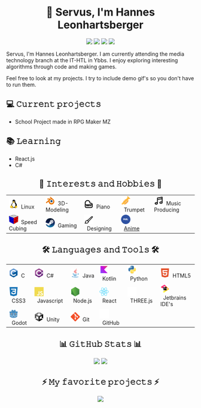 <!-- Header -->
<!-- gif will go here -->
<h1 align="center">👋 Servus, I'm Hannes Leonhartsberger</h1>
<div align="center">
  <img src="https://img.shields.io/badge/Discord-toastedboii-7289da?style=plastic&logo=discord&logoColor=fff&labelColor=7289da&color=424549">
  <a href="mailto:hannes.leonhartsberger+github@sz-ybbs.ac.at"><img src="https://img.shields.io/badge/MailTo_Link-EA4335?style=plastic&logo=gmail&logoColor=fff&label=E-Mail&labelColor=EA4335&color=424549"></a>
  <img src="https://komarev.com/ghpvc/?username=HannesLeonha&color=blue&style=plastic&abbreviated=true">
  <img src="https://img.shields.io/github/followers/HannesLeonha?style=plastic&logo=github&label=GitHub%20Followers&color=blue">
</div>

<!-- Description -->
Servus, I'm Hannes Leonhartsberger.
I am currently attending the media technology branch at the IT-HTL in Ybbs.
I enjoy exploring interesting algorithms through code and making games.

Feel free to look at my projects. I try to include demo gif's so you don't have to run them.

## 💻 𝙲𝚞𝚛𝚛𝚎𝚗𝚝 𝚙𝚛𝚘𝚓𝚎𝚌𝚝𝚜
 - School Project made in RPG Maker MZ

## 📚 𝙻𝚎𝚊𝚛𝚗𝚒𝚗𝚐
 - React.js
 - C#

<!-- Interests -->
<h2 align="center">🎨 𝙸𝚗𝚝𝚎𝚛𝚎𝚜𝚝𝚜 𝚊𝚗𝚍 𝙷𝚘𝚋𝚋𝚒𝚎𝚜 🎨</h2>
<table align="center">
  <tr>
    <td><img width="25px" height="25px" src="https://raw.githubusercontent.com/HannesLeonha/HannesLeonha/refs/heads/main/assets/svg/linux.svg">&nbsp;&nbsp;Linux</td>
    <td><img width="25px" height="25px" src="https://raw.githubusercontent.com/HannesLeonha/HannesLeonha/refs/heads/main/assets/svg/blender.svg">&nbsp;&nbsp;3D-Modeling</td>
    <td><img width="25px" height="25px" src="https://raw.githubusercontent.com/HannesLeonha/HannesLeonha/refs/heads/main/assets/svg/piano.svg">&nbsp;&nbsp;Piano</td>
    <td><img width="25px" height="25px" src="https://raw.githubusercontent.com/HannesLeonha/HannesLeonha/refs/heads/main/assets/svg/trumpet.svg">&nbsp;&nbsp;Trumpet</td>
    <td><img width="25px" height="25px" src="https://raw.githubusercontent.com/HannesLeonha/HannesLeonha/refs/heads/main/assets/svg/music.svg">&nbsp;&nbsp;Music Producing</td>
  </tr>
  <tr>
    <td><img width="25px" height="25px" src="https://raw.githubusercontent.com/HannesLeonha/HannesLeonha/refs/heads/main/assets/svg/rubiks.svg">&nbsp;&nbsp;Speed Cubing</td>
    <td><img width="25px" height="25px" src="https://raw.githubusercontent.com/HannesLeonha/HannesLeonha/refs/heads/main/assets/svg/steam.svg">&nbsp;&nbsp;Gaming</td>
    <td><img width="25px" height="25px" src="https://raw.githubusercontent.com/HannesLeonha/HannesLeonha/refs/heads/main/assets/svg/brush.svg">&nbsp;&nbsp;Designing</td>
    <td><img width="25px" height="25px" src="https://raw.githubusercontent.com/HannesLeonha/HannesLeonha/refs/heads/main/assets/svg/myanimelist.svg">&nbsp;&nbsp;<a href="https://myanimelist.net/animelist/AnimekToast">Anime<a></td>
    <td></td>
  </tr>
</table>

<!-- Technologies -->
<h2 align="center">🛠️ 𝙻𝚊𝚗𝚐𝚞𝚊𝚐𝚎𝚜 𝚊𝚗𝚍 𝚃𝚘𝚘𝚕𝚜 🛠️</h2>
<table align="center">
  <tr>
    <td><img width="25px" height="25px" src="https://raw.githubusercontent.com/HannesLeonha/HannesLeonha/refs/heads/main/assets/svg/c.svg">&nbsp;&nbsp;C</td>
    <td><img width="25px" height="25px" src="https://raw.githubusercontent.com/HannesLeonha/HannesLeonha/refs/heads/main/assets/svg/csharp.svg">&nbsp;&nbsp;C#</td>
    <td><img width="25px" height="25px" src="https://raw.githubusercontent.com/HannesLeonha/HannesLeonha/refs/heads/main/assets/svg/java.svg">&nbsp;&nbsp;Java</td>
    <td><img width="25px" height="25px" src="https://raw.githubusercontent.com/HannesLeonha/HannesLeonha/refs/heads/main/assets/svg/kotlin.svg">&nbsp;&nbsp;Kotlin</td>
    <td><img width="25px" height="25px" src="https://raw.githubusercontent.com/HannesLeonha/HannesLeonha/refs/heads/main/assets/svg/python.svg">&nbsp;&nbsp;Python</td>
    <td><img width="25px" height="25px" src="https://raw.githubusercontent.com/HannesLeonha/HannesLeonha/refs/heads/main/assets/svg/html5.svg">&nbsp;&nbsp;HTML5</td>
  </tr>
  <tr>
    <td><img width="25px" height="25px" src="https://raw.githubusercontent.com/HannesLeonha/HannesLeonha/refs/heads/main/assets/svg/css3.svg">&nbsp;&nbsp;CSS3</td>
    <td><img width="25px" height="25px" src="https://raw.githubusercontent.com/HannesLeonha/HannesLeonha/refs/heads/main/assets/svg/javascript.svg">&nbsp;&nbsp;Javascript</td>
    <td><img width="25px" height="25px" src="https://raw.githubusercontent.com/HannesLeonha/HannesLeonha/refs/heads/main/assets/svg/nodejs.svg">&nbsp;&nbsp;Node.js</td>
    <td><img width="25px" height="25px" src="https://raw.githubusercontent.com/HannesLeonha/HannesLeonha/refs/heads/main/assets/svg/react.svg">&nbsp;&nbsp;React</td>
    <td><picture>
      <source srcset="https://raw.githubusercontent.com/HannesLeonha/HannesLeonha/refs/heads/main/assets/svg/threejs-light.svg"
        media="(prefers-color-scheme: dark)"/>
      <source srcset="https://raw.githubusercontent.com/HannesLeonha/HannesLeonha/refs/heads/main/assets/svg/threejs-dark.svg"
        media="(prefers-color-scheme: light), (prefers-color-scheme: no-preference)"/>
      <img width="25px" height="25px" src="https://raw.githubusercontent.com/HannesLeonha/HannesLeonha/refs/heads/main/assets/svg/threejs-light.svg"/>
    </picture>&nbsp;&nbsp;THREE.js</td>
    <td><img width="25px" height="25px" src="https://raw.githubusercontent.com/HannesLeonha/HannesLeonha/refs/heads/main/assets/svg/jetbrains.svg">&nbsp;&nbsp;Jetbrains IDE's</td>
  </tr>
  <tr>
    <td><img width="25px" height="25px" src="https://raw.githubusercontent.com/HannesLeonha/HannesLeonha/refs/heads/main/assets/svg/godot.svg">&nbsp;&nbsp;Godot</td>
    <td><img width="25px" height="25px" src="https://raw.githubusercontent.com/HannesLeonha/HannesLeonha/refs/heads/main/assets/svg/unity.svg">&nbsp;&nbsp;Unity</td>
    <td><img width="25px" height="25px" src="https://raw.githubusercontent.com/HannesLeonha/HannesLeonha/refs/heads/main/assets/svg/git.svg">&nbsp;&nbsp;Git</td>
    <td><picture>
      <source srcset="https://raw.githubusercontent.com/HannesLeonha/HannesLeonha/refs/heads/main/assets/svg/github-light.svg"
        media="(prefers-color-scheme: dark)"/>
      <source srcset="https://raw.githubusercontent.com/HannesLeonha/HannesLeonha/refs/heads/main/assets/svg/github-dark.svg"
        media="(prefers-color-scheme: light), (prefers-color-scheme: no-preference)"/>
      <img width="25px" height="25px" src="https://raw.githubusercontent.com/HannesLeonha/HannesLeonha/refs/heads/main/assets/svg/github-light.svg"/>
    </picture>&nbsp;&nbsp;GitHub</td>
    <td></td>
    <td></td>
  </tr>
</table>

<!-- GitHub -->
<h2 align="center">📊 𝙶𝚒𝚝𝙷𝚞𝚋 𝚂𝚝𝚊𝚝𝚜 📊</h2>

<p align="center">
  <picture>
    <source
      srcset="https://github-readme-stats.vercel.app/api?username=HannesLeonha&show_icons=true&theme=github_dark"
      media="(prefers-color-scheme: dark)"
    />
    <source
      srcset="https://github-readme-stats.vercel.app/api?username=HannesLeonha&show_icons=true&theme=default"
      media="(prefers-color-scheme: light), (prefers-color-scheme: no-preference)"
    />
    <img src="https://github-readme-stats.vercel.app/api?username=HannesLeonha&show_icons=true"/>
  </picture>
  <picture>
    <source
      srcset="https://github-readme-stats.vercel.app/api/top-langs/?username=HannesLeonha&layout=compact&theme=github_dark"
      media="(prefers-color-scheme: dark)"
    />
    <source
      srcset="https://github-readme-stats.vercel.app/api/top-langs/?username=HannesLeonha&layout=compact&theme=default"
      media="(prefers-color-scheme: light), (prefers-color-scheme: no-preference)"
    />
    <img src="https://github-readme-stats.vercel.app/api/top-langs/?username=HannesLeonha&layout=compact"/>
  </picture>
</p>

<h2 align="center">⚡ 𝙼𝚢 𝚏𝚊𝚟𝚘𝚛𝚒𝚝𝚎 𝚙𝚛𝚘𝚓𝚎𝚌𝚝𝚜 ⚡</h2>
<p align="center">
  <a href="https://github.com/HannesLeonha/RetroCookieClicker">
    <picture>
      <source
        srcset="https://github-readme-stats.vercel.app/api/pin/?username=HannesLeonha&repo=RetroCookieClicker&theme=github_dark"
        media="(prefers-color-scheme: dark)"
      />
      <source
        srcset="https://github-readme-stats.vercel.app/api/pin/?username=HannesLeonha&repo=RetroCookieClicker&theme=default"
        media="(prefers-color-scheme: light), (prefers-color-scheme: no-preference)"
      />
      <img src="https://github-readme-stats.vercel.app/api/pin/?username=HannesLeonha&repo=RetroCookieClicker&show_icons=true"/>
    </picture>
  </a>
</p>
